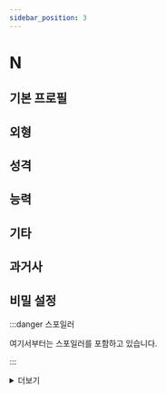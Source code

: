 ```yaml
---
sidebar_position: 3
---
```


# N

## 기본 프로필

## 외형

## 성격

## 능력

## 기타

## 과거사

## 비밀 설정

:::danger 스포일러

여기서부터는 스포일러를 포함하고 있습니다.

:::


<details>
  <summary>더보기</summary>

  테스트

</details>